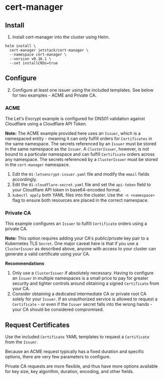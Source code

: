 # cert-manager
## Install
1. Install cert-manager into the cluster using Helm.
```
helm install \
  cert-manager jetstack/cert-manager \
  --namespace cert-manager \
  --version v0.16.1 \
  --set installCRDs=true
```

## Configure
2. Configure at least one issuer using the included templates.  See below for two examples - ACME and Private CA.

### ACME
The Let's Encrypt example is configured for DNS01 validation against Cloudflare using a Cloudflare API Token.

**Note:** The ACME example provided here uses an `Issuer`, which is a namespaced entity - meaning it can only fulfill orders for `Certificates` in the same namespace.  The secrets referenced by an `Issuer` must be stored in the same namespace as the `Issuer`.  A `ClusterIssuer`, however, is not bound to a particular namespace and can fulfill `Certificate` orders across any namespace.  The secrets referenced by a `ClusterIssuer` must be stored in the `cert-manager` namespace.

1. Edit the `01-letsencrypt-issuer.yaml` file and modify the `email` fields accordingly.
2. Edit the `01-cloudflare-secret.yaml` file and set the `api-token` field to your Cloudflare API token in base64-encoded format.
3. `kubectl apply` both YAML files into the cluster.  Use the `-n <namespace>` flag to ensure both resources are placed in the correct namespace.

### Private CA
This example configures an `Issuer` to fulfill `Certificate` orders using a private CA.

**Note:** This option requires adding your CA's public/private key pair to a Kubernetes TLS `Secret`.  One major caveat here is that if you use a `ClusterIssuer` as described above, anyone with access to your cluster can generate a valid certificate using your CA.

**Recommendations**
1. Only use a `ClusterIssuer` if absolutely necessary.  Having to configure an `Issuer` in multiple namespaces is a small price to pay for greater security and tighter controls around obtaining a signed `Certificate` from your CA.
2. Consider obtaining a dedicated intermediate CA or private root CA solely for your `Issuer`.  If an unauthorized service is allowed to request a `Certificate` - or even if the `Issuer` secret falls into the wrong hands - your CA should be considered compromised.

## Request Certificates
Use the included `Certificate` YAML templates to request a `Certificate` from the `Issuer`.

Because an ACME request typically has a fixed duration and specific options, there are very few parameters to configure.

Private CA requests are more flexible, and thus have more options available for key size, key algorithm, duration, encoding, and other fields.